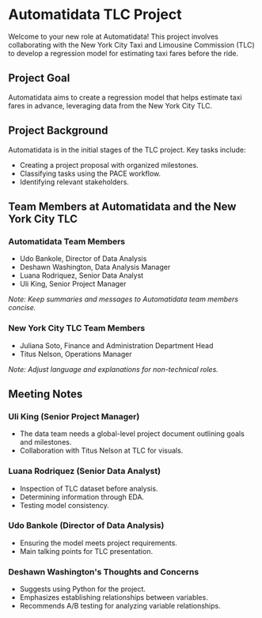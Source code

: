 # Automatidata TLC Project

Welcome to your new role at Automatidata! This project involves collaborating with the New York City Taxi and Limousine Commission (TLC) to develop a regression model for estimating taxi fares before the ride.

## Project Goal

Automatidata aims to create a regression model that helps estimate taxi fares in advance, leveraging data from the New York City TLC.

## Project Background

Automatidata is in the initial stages of the TLC project. Key tasks include:

- Creating a project proposal with organized milestones.
- Classifying tasks using the PACE workflow.
- Identifying relevant stakeholders.

## Team Members at Automatidata and the New York City TLC

### Automatidata Team Members
- Udo Bankole, Director of Data Analysis
- Deshawn Washington, Data Analysis Manager
- Luana Rodriquez, Senior Data Analyst
- Uli King, Senior Project Manager

*Note: Keep summaries and messages to Automatidata team members concise.*

### New York City TLC Team Members
- Juliana Soto, Finance and Administration Department Head
- Titus Nelson, Operations Manager

*Note: Adjust language and explanations for non-technical roles.*

## Meeting Notes

### Uli King (Senior Project Manager)
- The data team needs a global-level project document outlining goals and milestones.
- Collaboration with Titus Nelson at TLC for visuals.

### Luana Rodriquez (Senior Data Analyst)
- Inspection of TLC dataset before analysis.
- Determining information through EDA.
- Testing model consistency.

### Udo Bankole (Director of Data Analysis)
- Ensuring the model meets project requirements.
- Main talking points for TLC presentation.

### Deshawn Washington's Thoughts and Concerns
- Suggests using Python for the project.
- Emphasizes establishing relationships between variables.
- Recommends A/B testing for analyzing variable relationships.
